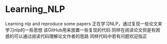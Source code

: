 # Learning_NLP
Learning nlp and reproduce some papers
正在学习NLP，通过复现一些论文来学习nlp的一些思想
该GitHub用来放置一些复现的代码
同样在阅读论文但是有困惑的可以通过阅读代码理解论文作者的思路
同样代码中若有问题欢迎指正
